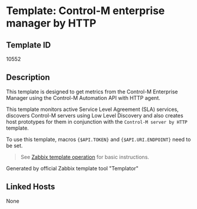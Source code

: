 # Template: Control-M enterprise manager by HTTP

## Template ID
10552

## Description
This template is designed to get metrics from the Control-M Enterprise Manager using the Control-M Automation API with HTTP agent.

This template monitors active Service Level Agreement (SLA) services, discovers Control-M servers using Low Level Discovery and also creates host prototypes for them in conjunction with the `Control-M server by HTTP` template.

To use this template, macros `{$API.TOKEN}` and `{$API.URI.ENDPOINT}` need to be set.

> See [Zabbix template operation](https://www.zabbix.com/documentation/7.0/manual/config/templates_out_of_the_box/http) for basic instructions.

Generated by official Zabbix template tool "Templator"

## Linked Hosts
None

